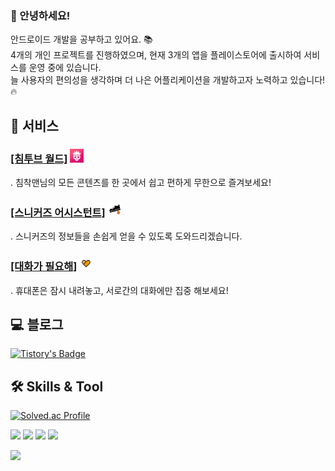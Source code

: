 ### 👋 안녕하세요!
안드로이드 개발을 공부하고 있어요. 📚  
4개의 개인 프로젝트를 진행하였으며, 현재 3개의 앱을 플레이스토어에 출시하여 서비스를 운영 중에 있습니다.  
늘 사용자의 편의성을 생각하며 더 나은 어플리케이션을 개발하고자 노력하고 있습니다! 🔥


## 📱 서비스
### [[침투브 월드]](https://play.google.com/store/apps/details?id=com.sghore.chimtubeworld&hl=ko-KR)        <img src='https://github.com/sghoregooteitehoo03/ChimtubeWorld/blob/master/image/logo.png' height="22"/>
. 침착맨님의 모든 콘텐츠를 한 곳에서 쉽고 편하게 무한으로 즐겨보세요!  

        
### [[스니커즈 어시스턴트]](https://play.google.com/store/apps/details?id=com.nikealarm.nikedrawalarm)        <img src='https://github.com/sghoregooteitehoo03/NikeDrawAlarm/blob/master/image/app_logo_v2.png' height="22"/>
. 스니커즈의 정보들을 손쉽게 얻을 수 있도록 도와드리겠습니다.

### [[대화가 필요해]](https://play.google.com/store/apps/details?id=com.sghore.needtalk)        <img src='https://github.com/sghoregooteitehoo03/NeedTalk/blob/main/image/app_logo.png' height="22"/>
. 휴대폰은 잠시 내려놓고, 서로간의 대화에만 집중 해보세요!


## 💻 블로그
[![Tistory's Badge](https://github-readme-tistory-card.vercel.app/api/badge?name=Tistory)](https://devdevdevp.tistory.com/)


## 🛠️ Skills & Tool
[![Solved.ac Profile](http://mazassumnida.wtf/api/generate_badge?boj=sghoregooteitehoo03)](https://solved.ac/sghoregooteitehoo03)  


<img src="https://img.shields.io/badge/MySQL-4479A1?style=circle&logo=mysql&logoColor=white"/>  <img src="https://img.shields.io/badge/Kotlin-7F52FF?style=circle&logo=Kotlin&logoColor=white"/>  <img src="https://img.shields.io/badge/Android-3DDC84?style=circle&logo=Android&logoColor=white"/>  <img src="https://img.shields.io/badge/Jetpack Compose-4285F4?style=circle&logo=jetpackcompose&logoColor=white"/>


<img src="https://img.shields.io/badge/Android Studio-3DDC84?style=circle&logo=androidstudio&logoColor=white"/>


<!--
**sghoregooteitehoo03/sghoregooteitehoo03** is a ✨ _special_ ✨ repository because its `README.md` (this file) appears on your GitHub profile.

Here are some ideas to get you started:

- 🔭 I’m currently working on ...
- 🌱 I’m currently learning ...
- 👯 I’m looking to collaborate on ...
- 🤔 I’m looking for help with ...
- 💬 Ask me about ...
- 📫 How to reach me: ...
- 😄 Pronouns: ...
- ⚡ Fun fact: ...
-->
